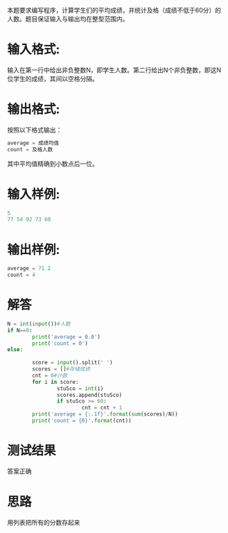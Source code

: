 本题要求编写程序，计算学生们的平均成绩，并统计及格（成绩不低于60分）的人数。题目保证输入与输出均在整型范围内。
# 输入格式:
输入在第一行中给出非负整数N，即学生人数。第二行给出N个非负整数，即这N位学生的成绩，其间以空格分隔。
# 输出格式:
按照以下格式输出：
```python
average = 成绩均值
count = 及格人数
```
其中平均值精确到小数点后一位。
# 输入样例:
```python
5
77 54 92 73 60
```
# 输出样例:
```python
average = 71.2
count = 4
```
# 解答
```python
N = int(input())#人数
if N==0:
        print('average = 0.0')
        print('count = 0')
else:
        
        score = input().split(' ')
        scores = []#存储成绩
        cnt = 0#计数
        for i in score:
                stuSco = int(i)
                scores.append(stuSco)
                if stuSco >= 60:
                        cnt = cnt + 1
        print('average = {:.1f}'.format(sum(scores)/N))
        print('count = {0}'.format(cnt))        
```
# 测试结果
答案正确
# 思路
用列表把所有的分数存起来
